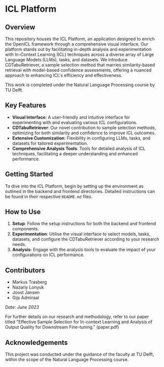 # ICL Platform

## Overview
This repository houses the ICL Platform, an application designed to enrich the OpenICL framework through a comprehensive visual interface. Our platform stands out by facilitating in-depth analysis and experimentation with In-Context Learning (ICL) techniques across a diverse array of Large Language Models (LLMs), tasks, and datasets. We introduce CDTabuRetriever, a sample selection method that marries similarity-based retrieval with model-based confidence assessments, offering a nuanced approach to enhancing ICL's efficiency and effectiveness.

This work is completed under the Natural Language Processing course by TU Delft.

## Key Features
- **Visual Interface**: A user-friendly and intuitive interface for experimenting with and evaluating various ICL configurations.
- **CDTabuRetriever**: Our novel contribution to sample selection methods, optimizing for both similarity and confidence to improve ICL outcomes.
- **Extensive Customization**: Flexibility in configuring LLMs, tasks, and datasets for tailored experimentation.
- **Comprehensive Analysis Tools**: Tools for detailed analysis of ICL techniques, facilitating a deeper understanding and enhanced performance.

## Getting Started
To dive into the ICL Platform, begin by setting up the environment as outlined in the backend and frontend directories. Detailed instructions can be found in their respective `README.md` files.

## How to Use
1. **Setup**: Follow the setup instructions for both the backend and frontend components.
2. **Experimentation**: Utilise the visual interface to select models, tasks, datasets, and configure the CDTabuRetriever according to your research needs.
3. **Analysis**: Engage with the analysis tools to evaluate the impact of your configurations on ICL performance.

## Contributors
- Markus Trasberg
- Nazariy Lonyuk
- Joost Jansen
- Gijs Admiraal

*Date: June 2023*

For further details on our research and methodology, refer to our paper titled "Effective Sample Selection for In-context Learning and Analysis of Output Quality for Downstream Fine-tuning." (paper.pdf)

## Acknowledgements
This project was conducted under the guidance of the faculty at TU Delft, within the scope of the Natural Language Processing course. 
